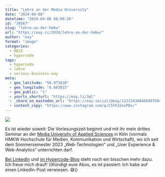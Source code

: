 ```yaml
---
title: "Lehre an der Media University"
date: "2024-04-08"
datetime: "2024-04-08 08:00:26"
id: "39567"
slug: "lehre-an-der-hmkw"
url: "https://eay.cc/2024/lehre-an-der-hmkw/"
author: "eay"
format: "image"
categories:
  - 0815
  - hypercode
tags:
  - hypercode
  - lehre
  - serious-business-eay
meta:
  - geo_latitude: "50.973838"
  - geo_longitude: "6.683015"
  - geo_public: "1"
  - yourls_shorturl: "https://eay.li/3ql"
  - _share_on_mastodon_url: "https://eay.social/@eay/112234308460497504"
  - content_copy: "https://www.instagram.com/p/C5Yh32esPDx/"
---
```


![](https://eay.cc/uploads/2024/hmkw.png)

Es ist wieder soweit: Die Vorlesungszeit beginnt und mit ihr mein drittes Seminar an der [Media University of Applied Sciences](https://www.media-university.de/) in Köln (vormals HMKW Hochschule für Medien, Kommunikation und Wirtschaft), wo ich seit dem Sommer­semester 2023 „Web-Technologien“ und „User Experience & Web-Analytics“ unter­richten darf.

[Bei LinkedIn](https://www.linkedin.com/posts/stefangrund_%3F%3F%3F%3F%3F%3F%3F%3F-%3F%3F%3F%3F%3F-%3F%3F%3F-%3F%3F-%3F%3F%3F%3F%3F%3F-activity-7181686262104227842-8Fpo) und [im Hypercode-Blog](https://hypercode.de/blog/lehre-web-technologien-und-ux/) steht noch ein bisschen mehr dazu. Ich freue mich drauf! ((Kündigt eure Abos, es ist passiert: Ich habe auf einen LinkedIn-Post verwiesen. 😅))
